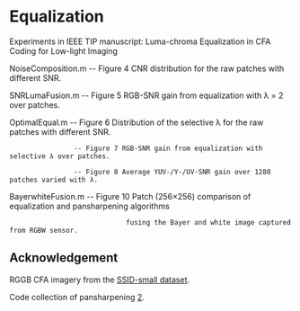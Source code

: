 Equalization
============
Experiments in IEEE TIP manuscript: Luma-chroma Equalization in CFA Coding for Low-light Imaging

NoiseComposition.m  -- Figure 4 CNR distribution for the raw patches with different SNR.

SNRLumaFusion.m     -- Figure 5 RGB-SNR gain from equalization with λ = 2 over patches.

OptimalEqual.m      -- Figure 6 Distribution of the selective λ for the raw patches with different SNR.

                    -- Figure 7 RGB-SNR gain from equalization with selective λ over patches.

                    -- Figure 8 Average YUV-/Y-/UV-SNR gain over 1280 patches varied with λ.

BayerwhiteFusion.m  -- Figure 10 Patch (256×256) comparison of equalization and pansharpening algorithms

                                 fusing the Bayer and white image captured from RGBW sensor.


## Acknowledgement

RGGB CFA imagery from the [SSID-small dataset][1].

Code collection of pansharpening [2].


[1]: https://www.eecs.yorku.ca/~kamel/sidd/dataset.php
[2]: https://github.com/sjtrny/FuseBox/blob/master/README.md
